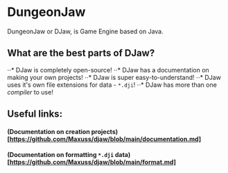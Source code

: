 # DungeonJaw

DungeonJaw or DJaw, is Game Engine based on Java.

## What are the best parts of DJaw?
⋅⋅* DJaw is completely open-source!
⋅⋅* DJaw has a documentation on making your own projects!
⋅⋅* DJaw is super easy-to-understand!
⋅⋅* DJaw uses it's own file extensions for data - `*.dji`!
⋅⋅* DJaw has more than one *compiler* to use!

## Useful links:
#### (Documentation on creation projects)[https://github.com/Maxuss/djaw/blob/main/documentation.md]
#### (Documentation on formatting `*.dji` data)[https://github.com/Maxuss/djaw/blob/main/format.md]
